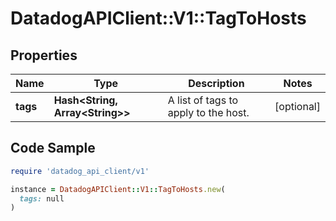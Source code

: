 # DatadogAPIClient::V1::TagToHosts

## Properties

| Name | Type | Description | Notes |
| ---- | ---- | ----------- | ----- |
| **tags** | **Hash&lt;String, Array&lt;String&gt;&gt;** | A list of tags to apply to the host. | [optional] |

## Code Sample

```ruby
require 'datadog_api_client/v1'

instance = DatadogAPIClient::V1::TagToHosts.new(
  tags: null
)
```

